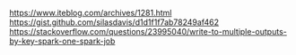 https://www.iteblog.com/archives/1281.html
https://gist.github.com/silasdavis/d1d1f1f7ab78249af462
https://stackoverflow.com/questions/23995040/write-to-multiple-outputs-by-key-spark-one-spark-job
